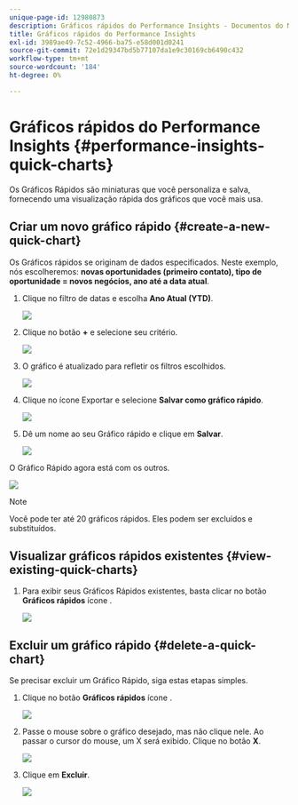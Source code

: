 ```yaml
---
unique-page-id: 12980873
description: Gráficos rápidos do Performance Insights - Documentos do Marketo - Documentação do produto
title: Gráficos rápidos do Performance Insights
exl-id: 3989ae49-7c52-4966-ba75-e58d001d0241
source-git-commit: 72e1d29347bd5b77107da1e9c30169cb6490c432
workflow-type: tm+mt
source-wordcount: '184'
ht-degree: 0%

---
```


# Gráficos rápidos do Performance Insights {#performance-insights-quick-charts}

Os Gráficos Rápidos são miniaturas que você personaliza e salva, fornecendo uma visualização rápida dos gráficos que você mais usa.

## Criar um novo gráfico rápido {#create-a-new-quick-chart}

Os Gráficos rápidos se originam de dados especificados. Neste exemplo, nós escolheremos: **novas oportunidades (primeiro contato), tipo de oportunidade = novos negócios, ano até a data atual**.

1. Clique no filtro de datas e escolha **Ano Atual (YTD)**.

   ![](assets/1-2.png)

1. Clique no botão **+** e selecione seu critério.

   ![](assets/2-2.png)

1. O gráfico é atualizado para refletir os filtros escolhidos.

   ![](assets/3-3.png)

1. Clique no ícone Exportar e selecione **Salvar como gráfico rápido**.

   ![](assets/4-2.png)

1. Dê um nome ao seu Gráfico rápido e clique em **Salvar**.

   ![](assets/5-3.png)

O Gráfico Rápido agora está com os outros.

![](assets/6-3.png)

>[!NOTE]
>
>Você pode ter até 20 gráficos rápidos. Eles podem ser excluídos e substituídos.

## Visualizar gráficos rápidos existentes {#view-existing-quick-charts}

1. Para exibir seus Gráficos Rápidos existentes, basta clicar no botão **Gráficos rápidos** ícone .

   ![](assets/7-1.png)

## Excluir um gráfico rápido {#delete-a-quick-chart}

Se precisar excluir um Gráfico Rápido, siga estas etapas simples.

1. Clique no botão **Gráficos rápidos** ícone .

   ![](assets/8-1.png)

1. Passe o mouse sobre o gráfico desejado, mas não clique nele. Ao passar o cursor do mouse, um X será exibido. Clique no botão **X**.

   ![](assets/9-2.png)

1. Clique em **Excluir**.

   ![](assets/10-1.png)
